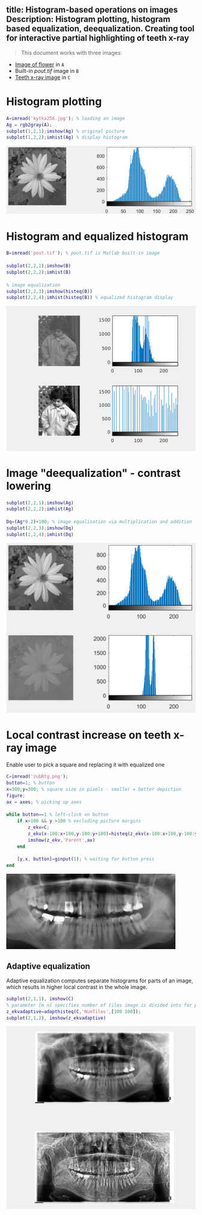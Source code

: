 title: Histogram-based operations on images
Description: Histogram plotting, histogram based equalization, deequalization. Creating tool for interactive partial highlighting of teeth x-ray
---
>This document works with three images: 

* [Image of flower](../media/kytka256.jpg) in `A` 
* Built-in *pout.tif* image in `B`
* [Teeth x-ray image](../media/zubRtg.png) in `C` 
# Histogram plotting

```matlab
A=imread('kytka256.jpg'); % loading an image 
Ag = rgb2gray(A);
subplot(1,2,1);imshow(Ag) % original picture
subplot(1,2,2);imhist(Ag) % display histogram
```
![](../media/2017-12-18-14-54-00.png)
# Histogram and equalized histogram
``` matlab
B=imread('pout.tif'); % pout.tif is Matlab built-in image 

subplot(2,2,1);imshow(B)
subplot(2,2,2);imhist(B)

% image equalization
subplot(2,2,3);imshow(histeq(B))
subplot(2,2,4);imhist(histeq(B)) % equalized histogram display 
```
![](../media/hist2_pout.png)
# Image "deequalization" - contrast lowering
``` matlab
subplot(2,2,1);imshow(Ag)
subplot(2,2,2);imhist(Ag)

Dq=(Ag*0.2)+100; % image equalisation via multiplication and addition
subplot(2,2,3);imshow(Dq)
subplot(2,2,4);imhist(Dq) 
```
![](../media/2017-12-18-14-57-53.png)
# Local contrast increase on teeth x-ray image
Enable user to pick a square and replacing it with equalized one

``` matlab
C=imread('zubRtg.png');
button=1; % button
x=300;y=300; % square size in pixels - smaller = better depiction
figure;
ax = axes; % picking up axes

while button==1 % left-click on button
    if x>100 && y >100 % excluding picture margins
        z_ekv=C;
        z_ekv(x-100:x+100,y-100:y+100)=histeq(z_ekv(x-100:x+100,y-100:y+100));
        imshow(z_ekv,'Parent',ax)
    end
    
    [y,x, button]=ginput(1); % waiting for button press
end
```
![](../media/zubr_anim.gif)
## Adaptive equalization
Adaptive equalization computes separate histograms for parts of an image, which results in higher local contrast in the whole image.
``` matlab
subplot(2,1,1), imshow(C)
% parameter [m n] specifies number of tiles image is divided into for processing
z_ekvadaptive=adapthisteq(C,'NumTiles',[100 100]);
subplot(2,1,2), imshow(z_ekvadaptive) 
```
![](../media/hist5_zubr_adeq.png)
